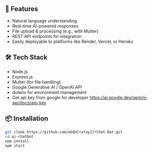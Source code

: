 ## 🚀 Features
- Natural language understanding
- Real-time AI-powered responses
- File upload & processing (e.g., with Multer)
- REST API endpoints for integration
- Easily deployable to platforms like Render, Vercel, or Heroku

## 🛠️ Tech Stack
- Node.js
- Express.js
- Multer (for file handling)
- Google Generative AI / OpenAI API
- dotenv for environment management
- Get api key from google for developer https://ai.google.dev/gemini-api/docs/api-key
## 📦 Installation
```bash
git clone https://github.com/abdulrafay17/Chat-Bot.git
cd ai-chatbot
npm install
npm start
